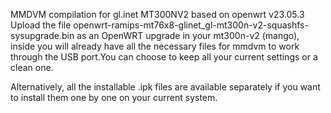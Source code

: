 MMDVM compilation for gl.inet MT300NV2 based on 
openwrt v23.05.3 
Upload the file openwrt-ramips-mt76x8-glinet_gl-mt300n-v2-squashfs-sysupgrade.bin as an OpenWRT upgrade in your mt300n-v2 (mango), inside you will already have all the necessary files for mmdvm to work through the USB port.You can choose to keep all your current settings or a clean one. 

Alternatively, all the installable .ipk files are available separately if you want to install them one by one on your current system.
